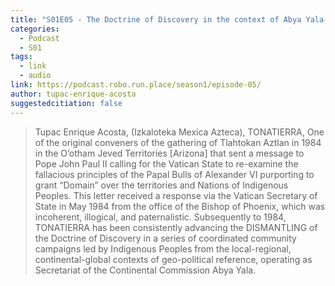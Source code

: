 ```yaml
---
title: "S01E05 - The Doctrine of Discovery in the context of Abya Yala with Tupac Enrique Acosta"
categories:
  - Podcast
  - S01
tags:
  - link
  - audio
link: https://podcast.robo.run.place/season1/episode-05/
author: tupac-enrique-acosta
suggestedcitiation: false
---
```

>  Tupac Enrique Acosta, (Izkaloteka Mexica Azteca), TONATIERRA, One of the original conveners of the gathering of Tlahtokan Aztlan in 1984 in the O’otham Jeved Territories [Arizona] that sent a message to Pope John Paul II calling for the Vatican State to re-examine the fallacious principles of the Papal Bulls of Alexander VI purporting to grant “Domain” over the territories and Nations of Indigenous Peoples. This letter received a response via the Vatican Secretary of State in May 1984 from the office of the Bishop of Phoenix, which was incoherent, illogical, and paternalistic. Subsequently to 1984, TONATIERRA has been consistently advancing the DISMANTLING of the Doctrine of Discovery in a series of coordinated community campaigns led by Indigenous Peoples from the local-regional, continental-global contexts of geo-political reference, operating as Secretariat of the Continental Commission Abya Yala.